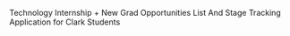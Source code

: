 Technology Internship + New Grad Opportunities List And Stage Tracking Application for Clark Students